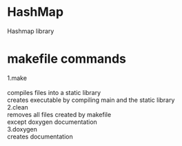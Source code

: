 # HashMap
Hashmap library

# makefile commands
1.make<br>
</br>compiles files into a static library<br>
  creates executable by compiling main and the static library<br>
2.clean<br>
  removes all files created by makefile<br>
  except doxygen documentation<br>
3.doxygen<br>
  creates documentation<br>
